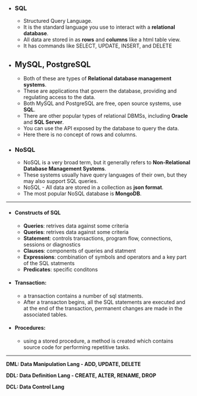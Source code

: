 * ### SQL
  * Structured Query Language.
  * It is the standard language you use to interact with a **relational database**. 
  * All data are stored in as **rows** and **columns** like a html table view. 
  * It has commands like SELECT, UPDATE, INSERT, and DELETE

* ## MySQL, PostgreSQL
  * Both of these are types of **Relational database management systems**.
  * These are applications that govern the database, providing and regulating access to the data. 
  * Both MySQL and PostgreSQL are free, open source systems, use **SQL**. 
  * There are other popular types of relational DBMSs, including **Oracle** and **SQL Server**.
  * You can use the API exposed by the database to query the data. 
  * Here there is no concept of rows and columns.


* ### NoSQL
  * NoSQL is a very broad term, but it generally refers to **Non-Relational Database Management Systems**.
  * These systems usually have query languages of their own, but they may also support SQL queries. 
  * NoSQL - All data are stored in a collection as **json format**.
  * The most popular NoSQL database is **MongoDB**.


-----------------------------------------------------

* #### Constructs of SQL
  * **Queries**: retrives data against some criteria
  * **Queries**: retrives data against some criteria
  * **Statement**: controls transactions, program flow, connections, sessions or diagnostics
  * **Clauses**: components of queries and statment
  * **Expressions**: combination of symbols and operators and a key part of the SQL statments
  * **Predicates**: specific conditons

* #### Transaction: 
  * a transaction contains a number of sql statments. 
  * After a transacton begins, all the SQL statements are executed and at the end of the transaction, permanent changes are made in the associated tables.

* #### Procedures:
  * using a stored procedure, a method is created which contains source code for performing repetitive tasks.


-----------------------------------------------


**DML: Data Manipulation Lang - ADD, UPDATE, DELETE**

**DDL: Data Definition Lang - CREATE, ALTER, RENAME, DROP**

**DCL: Data Control Lang**

